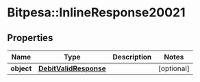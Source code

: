 # Bitpesa::InlineResponse20021

## Properties
Name | Type | Description | Notes
------------ | ------------- | ------------- | -------------
**object** | [**DebitValidResponse**](DebitValidResponse.md) |  | [optional] 


